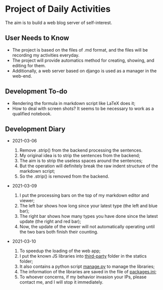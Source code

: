 # Project of Daily Activities

The aim is to build a web blog server of self-interest.

## User Needs to Know

- The project is based on the files of .md format,
  and the files will be recording my activities everyday.
- The project will provide automatics method for creating, showing, and editing for them.
- Additionally, a web server based on django is used as a manager in the web-end.

## Development To-do

- Rendering the formula in markdown script like LaTeX does it;
- How to deal with screen shots?
  It seems to be necessary to work as a qualified notebook.

## Development Diary

- 2021-03-06

  1. Remove .strip() from the backend processing the sentences.
  2. My original idea is to strip the sentences from the backend;
  3. The aim is to strip the useless spaces around the sentences;
  4. But the operation will definitely break the raw indent structure of the markdown script;
  5. So the .strip() is removed from the backend.

- 2021-03-09

  1. I put the processing bars on the top of my markdown editor and viewer;
  2. The left bar shows how long since your latest type (the left and blue bar);
  3. The right bar shows how many types you have done since the latest update (the right and red bar);
  4. Now, the update of the viewer will not automatically operating until the two bars both finish their counting.

- 2021-03-10

  1. To speedup the loading of the web app;
  2. I put the known JS libraries into [third-party](blogServer/statics/third-party/) folder in the statics folder;
  3. It also contains a python script [manage.py](blogServer/statics/manage.py) to manage the libraries;
  4. The information of the libraries are saved in the file of [packages.ini](blogServer/statics/third-party/packages.ini);
  5. To whoever concerns, if my behavior invasion your IPs, please contact me, and I will stop it immediately.
